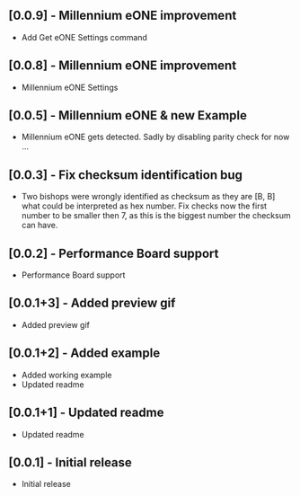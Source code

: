 ## [0.0.9] - Millennium eONE improvement

* Add Get eONE Settings command

## [0.0.8] - Millennium eONE improvement

* Millennium eONE Settings

## [0.0.5] - Millennium eONE & new Example

* Millennium eONE gets detected. Sadly by disabling parity check for now ...

## [0.0.3] - Fix checksum identification bug

* Two bishops were wrongly identified as checksum as they are [B, B] what could be interpreted as hex number. Fix checks now the first number to be smaller then 7, as this is the biggest number the checksum can have.

## [0.0.2] - Performance Board support

* Performance Board support

## [0.0.1+3] - Added preview gif

* Added preview gif

## [0.0.1+2] - Added example

* Added working example
* Updated readme

## [0.0.1+1] - Updated readme

* Updated readme

## [0.0.1] - Initial release

* Initial release
